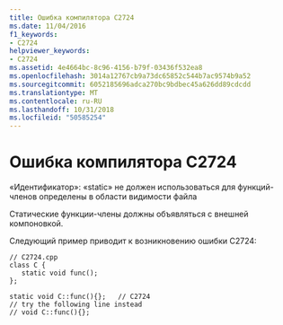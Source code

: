 ```yaml
---
title: Ошибка компилятора C2724
ms.date: 11/04/2016
f1_keywords:
- C2724
helpviewer_keywords:
- C2724
ms.assetid: 4e4664bc-8c96-4156-b79f-03436f532ea8
ms.openlocfilehash: 3014a12767cb9a73dc65852c544b7ac9574b9a52
ms.sourcegitcommit: 6052185696adca270bc9bdbec45a626dd89cdcdd
ms.translationtype: MT
ms.contentlocale: ru-RU
ms.lasthandoff: 10/31/2018
ms.locfileid: "50585254"
---
```

# <a name="compiler-error-c2724"></a>Ошибка компилятора C2724

«Идентификатор»: «static» не должен использоваться для функций-членов определены в области видимости файла

Статические функции-члены должны объявляться с внешней компоновкой.

Следующий пример приводит к возникновению ошибки C2724:

```
// C2724.cpp
class C {
   static void func();
};

static void C::func(){};   // C2724
// try the following line instead
// void C::func(){};
```